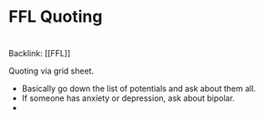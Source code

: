 # FFL Quoting
#
Backlink: [[FFL]]

Quoting via grid sheet.

- Basically go down the list of potentials and ask about them all.
- If someone has anxiety or depression, ask about bipolar.
- 